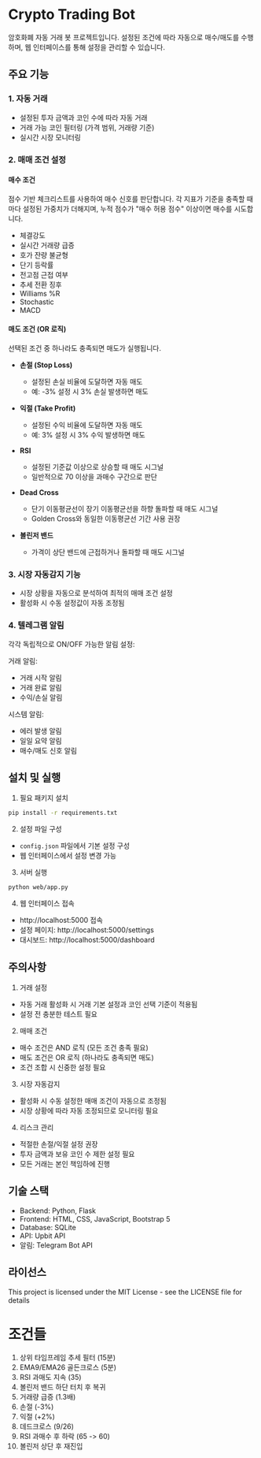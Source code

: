 # Crypto Trading Bot

암호화폐 자동 거래 봇 프로젝트입니다. 설정된 조건에 따라 자동으로 매수/매도를 수행하며, 웹 인터페이스를 통해 설정을 관리할 수 있습니다.

## 주요 기능

### 1. 자동 거래
- 설정된 투자 금액과 코인 수에 따라 자동 거래
- 거래 가능 코인 필터링 (가격 범위, 거래량 기준)
- 실시간 시장 모니터링

### 2. 매매 조건 설정

#### 매수 조건
점수 기반 체크리스트를 사용하여 매수 신호를 판단합니다. 각 지표가 기준을 충족할 때마다 설정된 가중치가 더해지며, 누적 점수가 "매수 허용 점수" 이상이면 매수를 시도합니다.

- 체결강도
- 실시간 거래량 급증
- 호가 잔량 불균형
- 단기 등락률
- 전고점 근접 여부
- 추세 전환 징후
- Williams %R
- Stochastic
- MACD

#### 매도 조건 (OR 로직)
선택된 조건 중 하나라도 충족되면 매도가 실행됩니다.

- **손절 (Stop Loss)**
  - 설정된 손실 비율에 도달하면 자동 매도
  - 예: -3% 설정 시 3% 손실 발생하면 매도

- **익절 (Take Profit)**
  - 설정된 수익 비율에 도달하면 자동 매도
  - 예: 3% 설정 시 3% 수익 발생하면 매도

- **RSI**
  - 설정된 기준값 이상으로 상승할 때 매도 시그널
  - 일반적으로 70 이상을 과매수 구간으로 판단

- **Dead Cross**
  - 단기 이동평균선이 장기 이동평균선을 하향 돌파할 때 매도 시그널
  - Golden Cross와 동일한 이동평균선 기간 사용 권장

- **볼린저 밴드**
  - 가격이 상단 밴드에 근접하거나 돌파할 때 매도 시그널

### 3. 시장 자동감지 기능
- 시장 상황을 자동으로 분석하여 최적의 매매 조건 설정
- 활성화 시 수동 설정값이 자동 조정됨

### 4. 텔레그램 알림
각각 독립적으로 ON/OFF 가능한 알림 설정:

거래 알림:
- 거래 시작 알림
- 거래 완료 알림
- 수익/손실 알림

시스템 알림:
- 에러 발생 알림
- 일일 요약 알림
- 매수/매도 신호 알림

## 설치 및 실행

1. 필요 패키지 설치
```bash
pip install -r requirements.txt
```

2. 설정 파일 구성
- `config.json` 파일에서 기본 설정 구성
- 웹 인터페이스에서 설정 변경 가능

3. 서버 실행
```bash
python web/app.py
```

4. 웹 인터페이스 접속
- http://localhost:5000 접속
- 설정 페이지: http://localhost:5000/settings
- 대시보드: http://localhost:5000/dashboard

## 주의사항

1. 거래 설정
- 자동 거래 활성화 시 거래 기본 설정과 코인 선택 기준이 적용됨
- 설정 전 충분한 테스트 필요

2. 매매 조건
- 매수 조건은 AND 로직 (모든 조건 충족 필요)
- 매도 조건은 OR 로직 (하나라도 충족되면 매도)
- 조건 조합 시 신중한 설정 필요

3. 시장 자동감지
- 활성화 시 수동 설정한 매매 조건이 자동으로 조정됨
- 시장 상황에 따라 자동 조정되므로 모니터링 필요

4. 리스크 관리
- 적절한 손절/익절 설정 권장
- 투자 금액과 보유 코인 수 제한 설정 필요
- 모든 거래는 본인 책임하에 진행

## 기술 스택

- Backend: Python, Flask
- Frontend: HTML, CSS, JavaScript, Bootstrap 5
- Database: SQLite
- API: Upbit API
- 알림: Telegram Bot API

## 라이선스

This project is licensed under the MIT License - see the LICENSE file for details 

# 조건들
1. 상위 타임프레임 추세 필터 (15분)
2. EMA9/EMA26 골든크로스 (5분)
3. RSI 과매도 지속 (35)
4. 볼린저 밴드 하단 터치 후 복귀
5. 거래량 급증 (1.3배)
6. 손절 (-3%)
7. 익절 (+2%)
8. 데드크로스 (9/26)
9. RSI 과매수 후 하락 (65 -> 60)
10. 볼린저 상단 후 재진입 